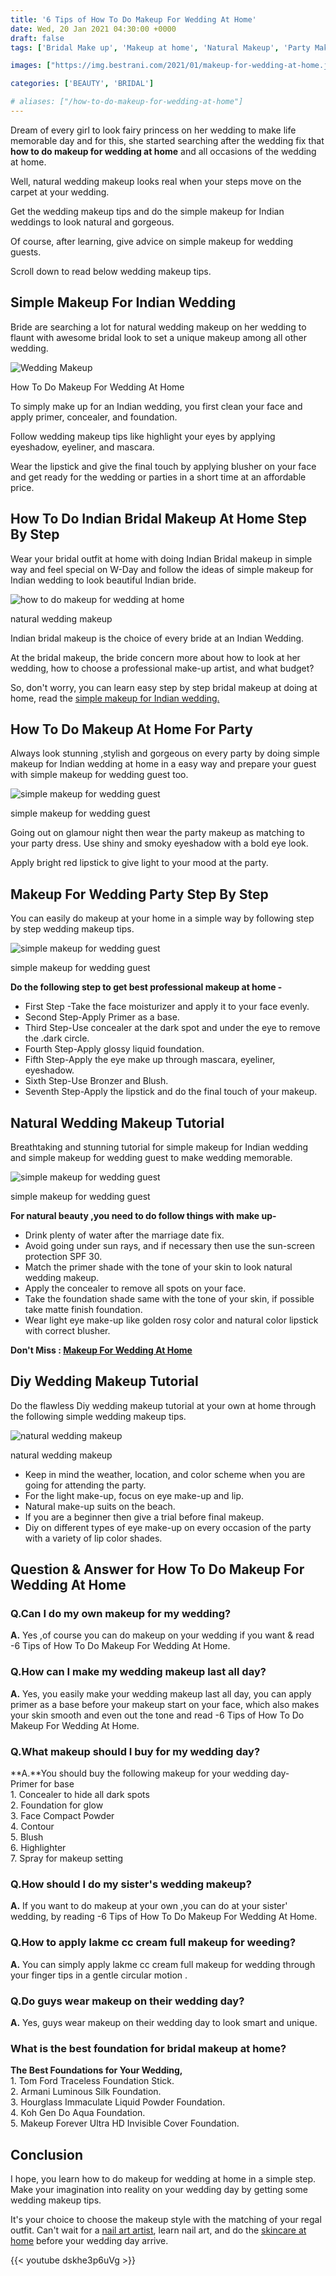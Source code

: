 ```yaml
---
title: '6 Tips of How To Do Makeup For Wedding At Home'
date: Wed, 20 Jan 2021 04:30:00 +0000
draft: false
tags: ['Bridal Make up', 'Makeup at home', 'Natural Makeup', 'Party Makeup', 'Simple Makeup', 'Wedding Makeup']

images: ["https://img.bestrani.com/2021/01/makeup-for-wedding-at-home.jpg"]

categories: ['BEAUTY', 'BRIDAL']

# aliases: ["/how-to-do-makeup-for-wedding-at-home"]
---
```


Dream of every girl to look fairy princess on her wedding to make life memorable day and for this, she started searching after the wedding fix that **how to do makeup for wedding at home**  and all occasions of the wedding at home.

Well, natural wedding makeup looks real when your steps move on the carpet at your wedding.

Get the wedding makeup tips and do the simple makeup for Indian weddings to look natural and gorgeous.

Of course, after learning, give advice on simple makeup for wedding guests.

Scroll down to read below wedding makeup tips.

Simple Makeup For Indian Wedding
--------------------------------

Bride are searching a lot for natural wedding makeup on her wedding to flaunt with awesome bridal look to set a unique makeup among all other wedding.

![Wedding Makeup](https://img.bestrani.com/2021/01/Wedding-Makeup-1-683x1024.jpg)

How To Do Makeup For Wedding At Home

To simply make up for an Indian wedding, you first clean your face and apply primer, concealer, and foundation.

Follow wedding makeup tips like highlight your eyes by applying eyeshadow, eyeliner, and mascara.

Wear the lipstick and give the final touch by applying blusher on your face and get ready for the wedding or parties in a short time at an affordable price.

  
How To Do Indian Bridal Makeup At Home Step By Step
------------------------------------------------------

Wear your bridal outfit at home with doing Indian Bridal makeup in simple way and feel special on W-Day and follow the ideas of simple makeup for Indian wedding to look beautiful Indian bride.

![how to do makeup for wedding at home](https://img.bestrani.com/2021/01/Natural-Wedding-Makeup-1024x682.jpg)

natural wedding makeup

Indian bridal makeup is the choice of every bride at an Indian Wedding.

At the bridal makeup, the bride concern more about how to look at her wedding, how to choose a professional make-up artist, and what budget?

So, don't worry, you can learn easy step by step bridal makeup at doing at home, read the [simple makeup for Indian wedding.](https://www.bestrani.com/wp-admin/post.php?post=680&action=edit)

  
How To Do Makeup At Home For Party
-------------------------------------

Always look stunning ,stylish and gorgeous on every party by doing simple makeup for Indian wedding at home in a easy way and prepare your guest with simple makeup for wedding guest too.

![simple makeup for wedding guest](https://img.bestrani.com/2021/01/simple-makeup-for-wedding-guest-1024x682.jpg)

simple makeup for wedding guest

Going out on glamour night then wear the party makeup as matching to your party dress. Use shiny and smoky eyeshadow with a bold eye look.

Apply bright red lipstick to give light to your mood at the party.

  
Makeup For Wedding Party Step By Step
----------------------------------------

You can easily do makeup at your home in a simple way by following step by step wedding makeup tips.

![simple makeup for wedding guest](https://img.bestrani.com/2021/01/simple-makeup-for-wedding-guest-2-1024x682.jpg)

simple makeup for wedding guest

**Do the following step to get best professional makeup at home -**

*   First Step -Take the face moisturizer and apply it to your face evenly.
*   Second Step-Apply Primer as a base.
*   Third Step-Use concealer at the dark spot and under the eye to remove the .dark circle.
*   Fourth Step-Apply glossy liquid foundation.
*   Fifth Step-Apply the eye make up through mascara, eyeliner, eyeshadow.
*   Sixth Step-Use Bronzer and Blush.
*   Seventh Step-Apply the lipstick and do the final touch of your makeup.

  
Natural Wedding Makeup Tutorial
----------------------------------

Breathtaking and stunning tutorial for simple makeup for Indian wedding and simple makeup for wedding guest to make wedding memorable.

![simple makeup for wedding guest](https://img.bestrani.com/2021/01/Bridal-Makeup-1024x682.jpg)

simple makeup for wedding guest

**For natural beauty ,you need to do follow things with make up-**

*   Drink plenty of water after the marriage date fix.
*   Avoid going under sun rays, and if necessary then use the sun-screen protection SPF 30.
*   Match the primer shade with the tone of your skin to look natural wedding makeup.
*   Apply the concealer to remove all spots on your face.
*   Take the foundation shade same with the tone of your skin, if possible take matte finish foundation.
*   Wear light eye make-up like golden rosy color and natural color lipstick with correct blusher.

**Don't Miss : [Makeup For Wedding At Home](https://sites.google.com/view/bestrani/6-tips-of-how-to-do-makeup-for-wedding-at-home)**

  
Diy Wedding Makeup Tutorial
------------------------------

Do the flawless Diy wedding makeup tutorial at your own at home through the following simple wedding makeup tips.

![natural wedding makeup](https://img.bestrani.com/2021/01/Make-up-1024x682.jpg)

natural wedding makeup

*   Keep in mind the weather, location, and color scheme when you are going for attending the party.
*   For the light make-up, focus on eye make-up and lip.
*   Natural make-up suits on the beach.
*   If you are a beginner then give a trial before final makeup.
*   Diy on different types of eye make-up on every occasion of the party with a variety of lip color shades.

Question & Answer for How To Do Makeup For Wedding At Home
----------------------------------------------------------

### Q.Can I do my own makeup for my wedding?

**A.** Yes ,of course you can do makeup on your wedding if you want & read -6 Tips of How To Do Makeup For Wedding At Home.

### Q.How can I make my wedding makeup last all day?

**A.** Yes, you easily make your wedding makeup last all day, you can apply primer as a base before your makeup start on your face, which also makes your skin smooth and even out the tone and read -6 Tips of How To Do Makeup For Wedding At Home.

### Q.What makeup should I buy for my wedding day?

**A.**You should buy the following makeup for your wedding day-  
Primer for base  
1\. Concealer to hide all dark spots  
2\. Foundation for glow  
3\. Face Compact Powder  
4\. Contour  
5\. Blush  
6\. Highlighter  
7\. Spray for makeup setting  

### Q.How should I do my sister's wedding makeup?

**A.** If you want to do makeup at your own ,you can do at your sister' wedding, by reading -6 Tips of How To Do Makeup For Wedding At Home.

### Q.How to apply lakme cc cream full makeup for weeding?

**A.** You can simply apply lakme cc cream full makeup for wedding through your finger tips in a gentle circular motion .

### Q.Do guys wear makeup on their wedding day?

**A.** Yes, guys wear makeup on their wedding day to look smart and unique.

### What is the best foundation for bridal makeup at home?

**The Best Foundations for Your Wedding,**  
1\. Tom Ford Traceless Foundation Stick.  
2\. Armani Luminous Silk Foundation.  
3\. Hourglass Immaculate Liquid Powder Foundation.  
4\. Koh Gen Do Aqua Foundation.  
5\. Makeup Forever Ultra HD Invisible Cover Foundation.

Conclusion
----------

I hope, you learn how to do makeup for wedding at home in a simple step. Make your imagination into reality on your wedding day by getting some wedding makeup tips.

It's your choice to choose the makeup style with the matching of your regal outfit. Can't wait for a [nail art artist](https://www.bestrani.com/wp-admin/post.php?post=502&action=edit), learn nail art, and do the [skincare at home](https://www.bestrani.com/wp-admin/post.php?post=571&action=edit) before your wedding day arrive.

{{< youtube dskhe3p6uVg >}}